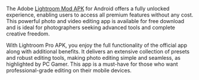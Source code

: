 The Adobe [Lightroom Mod APK](https://lightyroomapk.com/) for Android offers a fully unlocked experience, enabling users to access all premium features without any cost. This powerful photo and video editing app is available for free download and is ideal for photographers seeking advanced tools and complete creative freedom.

With Lightroom Pro APK, you enjoy the full functionality of the official app along with additional benefits. It delivers an extensive collection of presets and robust editing tools, making photo editing simple and seamless, as highlighted by PC Gamer. This app is a must-have for those who want professional-grade editing on their mobile devices.
